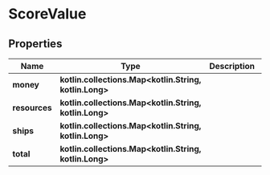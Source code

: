 
# ScoreValue

## Properties
Name | Type | Description | Notes
------------ | ------------- | ------------- | -------------
**money** | **kotlin.collections.Map&lt;kotlin.String, kotlin.Long&gt;** |  |  [optional]
**resources** | **kotlin.collections.Map&lt;kotlin.String, kotlin.Long&gt;** |  |  [optional]
**ships** | **kotlin.collections.Map&lt;kotlin.String, kotlin.Long&gt;** |  |  [optional]
**total** | **kotlin.collections.Map&lt;kotlin.String, kotlin.Long&gt;** |  |  [optional]



